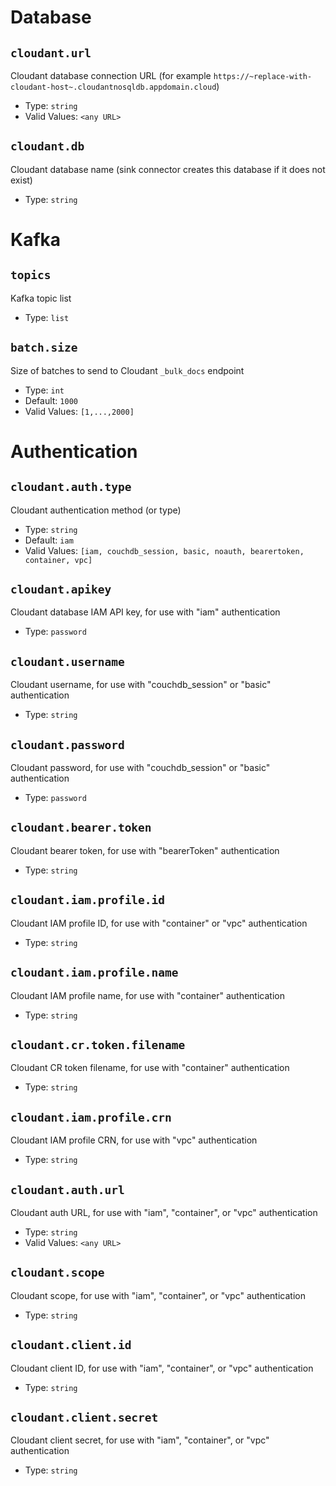 # Database

## `cloudant.url`
Cloudant database connection URL (for example `https://~replace-with-cloudant-host~.cloudantnosqldb.appdomain.cloud`)

* Type: `string`
* Valid Values: `<any URL>`

## `cloudant.db`
Cloudant database name (sink connector creates this database if it does not exist)

* Type: `string`

# Kafka

## `topics`
Kafka topic list

* Type: `list`

## `batch.size`
Size of batches to send to Cloudant `_bulk_docs` endpoint

* Type: `int`
* Default: `1000`
* Valid Values: `[1,...,2000]`

# Authentication

## `cloudant.auth.type`
Cloudant authentication method (or type)

* Type: `string`
* Default: `iam`
* Valid Values: `[iam, couchdb_session, basic, noauth, bearertoken, container, vpc]`

## `cloudant.apikey`
Cloudant database IAM API key, for use with "iam" authentication

* Type: `password`

## `cloudant.username`
Cloudant username, for use with "couchdb_session" or "basic" authentication

* Type: `string`

## `cloudant.password`
Cloudant password, for use with "couchdb_session" or "basic" authentication

* Type: `password`

## `cloudant.bearer.token`
Cloudant bearer token, for use with "bearerToken" authentication

* Type: `string`

## `cloudant.iam.profile.id`
Cloudant IAM profile ID, for use with "container" or "vpc" authentication

* Type: `string`

## `cloudant.iam.profile.name`
Cloudant IAM profile name, for use with "container" authentication

* Type: `string`

## `cloudant.cr.token.filename`
Cloudant CR token filename, for use with "container" authentication

* Type: `string`

## `cloudant.iam.profile.crn`
Cloudant IAM profile CRN, for use with "vpc" authentication

* Type: `string`

## `cloudant.auth.url`
Cloudant auth URL, for use with "iam", "container", or "vpc" authentication

* Type: `string`
* Valid Values: `<any URL>`

## `cloudant.scope`
Cloudant scope, for use with "iam", "container", or "vpc" authentication

* Type: `string`

## `cloudant.client.id`
Cloudant client ID, for use with "iam", "container", or "vpc" authentication

* Type: `string`

## `cloudant.client.secret`
Cloudant client secret, for use with "iam", "container", or "vpc" authentication

* Type: `string`

